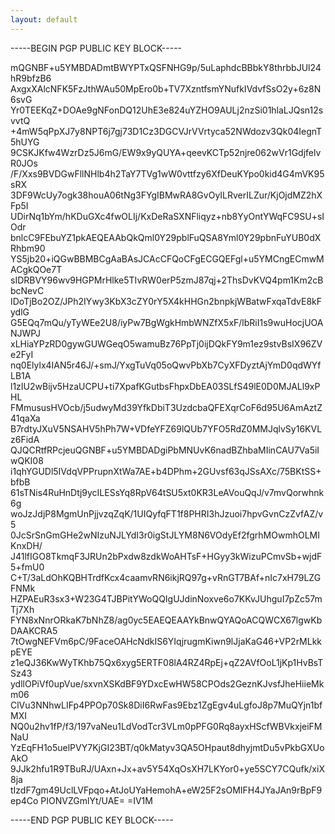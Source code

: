 ```yaml
---
layout: default
---
```


-----BEGIN PGP PUBLIC KEY BLOCK-----

mQGNBF+u5YMBDADmtBWYPTxQSFNHG9p/5uLaphdcBBbkY8thrbbJUl24hR9bfzB6
AxgxXAlcNFK5FzJthWAu50MpEro0b+TV7XzntfsmYNufkIVdvfSsO2y+6z8N6svG
Yr0TEEKqZ+DOAe9gNFonDQ12UhE3e824uYZHO9AULj2nzSi01hlaLJQsn12svvtQ
+4mW5qPpXJ7y8NPT6j7gj73D1Cz3DGCVJrVVrtyca52NWdozv3Qk04IegnT5hUYG
9CSKJKfw4WzrDz5J6mG/EW9x9yQUYA+qeevKCTp52njre062wVr1GdjfelvR0JOs
/F/Xxs9BVDGwFllNHlb4h2TaY7TVg1wW0vttfzy6XfDeuKYpo0kid4G4mVK95sRX
3DF9WcUy7ogk38houA06tNg3FYgIBMwRA8GvOyILRverILZur/KjOjdMZ2hXFp5I
UDirNq1bYm/hKDuGXc4fwOLIj/KxDeRaSXNFliqyz+nb8YyOntYWqFC9SU+sIOdr
bnlcC9FEbuYZ1pkAEQEAAbQkQml0Y29pblFuQSA8Yml0Y29pbnFuYUB0dXRhbm90
YS5jb20+iQGwBBMBCgAaBAsJCAcCFQoCFgECGQEFgl+u5YMCngECmwMACgkQOe7T
sIDRBVY96wv9HGPMrHlke5TIvRW0erP5zmJ87qj+2ThsDvKVQ4pm1Km2cBbcNevC
IDoTjBo2OZ/JPh2IYwy3KbX3cZY0rY5X4kHHGn2bnpkjWBatwFxqaTdvE8kFydlG
G5EQq7mQu/yTyWEe2U8/iyPw7BgWgkHmbWNZfX5xF/lbRiI1s9wuHocjUOANJWPJ
xLHiaYPzRD0gywGUWGeqO5wamuBz76PpTj0ijDQkFY9m1ez9stvBsIX96ZVe2FyI
nq0Elylx4IAN5r46J/+smJ/YxgTuVq05oQwvPbXb7CyXFDyztAjYmD0qdWYfLB1A
l1zIU2wBijv5HzaUCPU+ti7XpafKGutbsFhpxDbEA03SLfS49lE0D0MJALl9xPHL
FMmususHVOcb/j5udwyMd39YfkDbiT3UzdcbaQFEXqrCoF6d95U6AmAztZ41qaXa
B7rdtyJXuV5NSAHV5hPh7W+VDfeYFZ69lQUb7YFO5RdZ0MMJqlvSy16KVLz6FidA
QJQCRtfRPcjeuQGNBF+u5YMBDADgiPbMNUvK6nadBZhbaMIinCAU7Va5iIwQKI08
i1qhYGUDl5IVdqVPPrupnXtWa7AE+b4DPhm+2GUvsf63qJSsAXc/75BKtSS+bfbB
61sTNis4RuHnDtj9ycILESsYq8RpV64tSU5xt0KR3LeAVouQqJ/v7mvQorwhnk6g
woJzJdjP8MgmUnPjjvzqZqK/1UIQyfqFT1f8PHRI3hJzuoi7hpvGvnCzZvfAZ/v5
0JcSrSnGmGHe2wNIzuNJLYdI3r0igStJLYM8N6VOdyEf2fgrhMOwmhOLMIKnxDH/
J41lfIGO8TkmqF3JRUn2bPxdw8zdkWoAHTsF+HGyy3kWizuPCmvSb+wjdF5+fmU0
C+T/3aLdOhKQBHTrdfKcx4caamvRN6ikjRQ97g+vRnGT7BAf+nIc7xH79LZGFNMk
HZPAEuR3sx3+W23G4TJBPitYWoQQIgUJdinNoxve6o7KKvJUhguI7pZc57mTj7Xh
FYN8xNnrORkaK7bNhZ8/ag0yc5EAEQEAAYkBnwQYAQoACQWCX67lgwKbDAAKCRA5
7tOwgNEFVm6pC/9FaceOAHcNdkIS6YIqjrugmKiwn9lJjaKaG46+VP2rMLkkpEYE
z1eQJ36KwWyTKhb75Qx6xyg5ERTF08lA4RZ4RpEj+qZ2AVfOoL1jKp1HvBsTSz43
ydllOPiVf0upVue/sxvnXSKdBF9YDxcEwHW58CPOds2GeznKJvsfJheHiieMkm06
ClVu3NNhwLIFp4PPOp70Sk8DiI6RwFas9Ebz1ZgEgv4uLgfoJ8p7MuQYjn1bfMXI
NQ0u2hv1fP/f3/197vaNeu1LdVodTcr3VLm0pPFG0Rq8ayxHScfWBVkxjeiFMNaU
YzEqFH1o5uelPVY7KjGI23BT/q0kMatyv3QA5OHpaut8dhyjmtDu5vPkbGXUoAkO
9JJk2hfu1R9TBuRJ/UAxn+Jx+av5Y54XqOsXH7LKYor0+ye5SCY7CQufk/xiX8ja
tIzdF7gm49UclLVFpqo+AtJoUYaHemohA+eW25F2sOMIFH4JYaJAn9rBpF9ep4Co
PIONVZGmlYt/UAE=
=IV1M

-----END PGP PUBLIC KEY BLOCK-----
